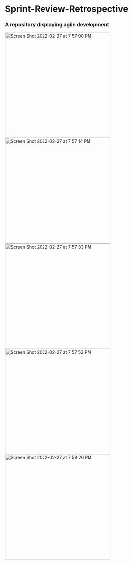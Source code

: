 # Sprint-Review-Retrospective
### A repository displaying agile development

<img width="340" alt="Screen Shot 2022-02-27 at 7 57 00 PM" src="https://user-images.githubusercontent.com/44812411/155916917-0275cd90-0f55-4995-a308-b0a822dd45f9.png">

<img width="340" alt="Screen Shot 2022-02-27 at 7 57 14 PM" src="https://user-images.githubusercontent.com/44812411/155916932-3c7d943e-4365-4dbd-be4f-b45c6dd29a59.png">

<img width="340" alt="Screen Shot 2022-02-27 at 7 57 33 PM" src="https://user-images.githubusercontent.com/44812411/155916940-128c9269-60fa-4485-849c-90ffc0f21857.png">

<img width="340" alt="Screen Shot 2022-02-27 at 7 57 52 PM" src="https://user-images.githubusercontent.com/44812411/155916959-6705405b-431c-41f8-8e6f-85cc66a8ad8c.png">

<img width="340" alt="Screen Shot 2022-02-27 at 7 58 20 PM" src="https://user-images.githubusercontent.com/44812411/155916967-8b68883a-fd57-4810-92b5-c053a7e3f621.png">






